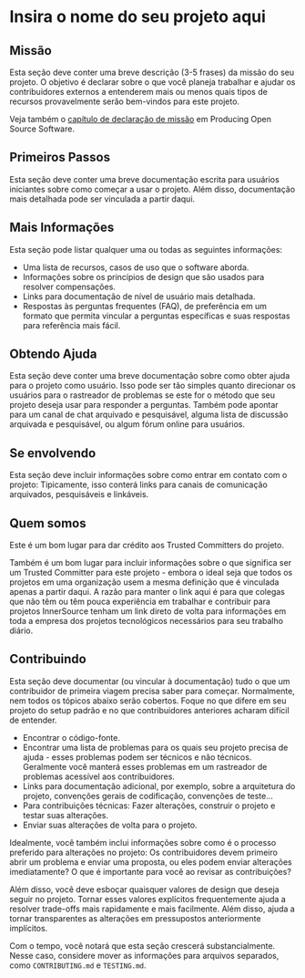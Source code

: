 # Insira o nome do seu projeto aqui

## Missão

Esta seção deve conter uma breve descrição (3-5 frases) da missão do seu projeto. O objetivo é declarar sobre o que você planeja trabalhar e ajudar os contribuidores externos a entenderem mais ou menos quais tipos de recursos provavelmente serão bem-vindos para este projeto.

Veja também o [capítulo de declaração de missão](https://producingoss.com/en/producingoss.html#mission-statement) em Producing Open Source Software.

## Primeiros Passos

Esta seção deve conter uma breve documentação escrita para usuários iniciantes sobre como começar a usar o projeto. Além disso, documentação mais detalhada pode ser vinculada a partir daqui.

## Mais Informações

Esta seção pode listar qualquer uma ou todas as seguintes informações:

- Uma lista de recursos, casos de uso que o software aborda.
- Informações sobre os princípios de design que são usados para resolver compensações.
- Links para documentação de nível de usuário mais detalhada.
- Respostas às perguntas frequentes (FAQ), de preferência em um formato que permita vincular a perguntas específicas e suas respostas para referência mais fácil.

## Obtendo Ajuda

Esta seção deve conter uma breve documentação sobre como obter ajuda para o projeto como usuário. Isso pode ser tão simples quanto direcionar os usuários para o rastreador de problemas se este for o método que seu projeto deseja usar para responder a perguntas. Também pode apontar para um canal de chat arquivado e pesquisável, alguma lista de discussão arquivada e pesquisável, ou algum fórum online para usuários.

## Se envolvendo

Esta seção deve incluir informações sobre como entrar em contato com o projeto:
Tipicamente, isso conterá links para canais de comunicação arquivados, pesquisáveis e linkáveis.

## Quem somos

Este é um bom lugar para dar crédito aos Trusted Committers do projeto.

Também é um bom lugar para incluir informações sobre o que significa ser um Trusted Committer
para este projeto - embora o ideal seja que todos os projetos em uma organização usem
a mesma definição que é vinculada apenas a partir daqui. A razão para manter o
link aqui é para que colegas que não têm ou têm pouca experiência em trabalhar e
contribuir para projetos InnerSource tenham um link direto de volta para informações em toda a empresa dos projetos tecnológicos necessários para seu trabalho diário.

## Contribuindo

Esta seção deve documentar (ou vincular à documentação) tudo o que um
contribuidor de primeira viagem precisa saber para começar. Normalmente, nem todos os
tópicos abaixo serão cobertos. Foque no que difere em seu projeto do
setup padrão e no que contribuidores anteriores acharam difícil de entender.

- Encontrar o código-fonte.
- Encontrar uma lista de problemas para os quais seu projeto precisa de ajuda - esses problemas podem ser técnicos e não técnicos. Geralmente você manterá esses problemas em um rastreador de problemas acessível aos contribuidores.
- Links para documentação adicional, por exemplo, sobre a arquitetura do projeto, convenções gerais de codificação, convenções de teste...
- Para contribuições técnicas: Fazer alterações, construir o projeto e testar suas alterações.
- Enviar suas alterações de volta para o projeto.

Idealmente, você também inclui informações sobre como é o processo preferido para alterações
no projeto: Os contribuidores devem primeiro abrir um problema e enviar uma
proposta, ou eles podem enviar alterações imediatamente? O que é importante
para você ao revisar as contribuições?

Além disso, você deve esboçar quaisquer valores de design que deseja seguir no
projeto. Tornar esses valores explícitos frequentemente ajuda a resolver trade-offs mais rapidamente e
mais facilmente. Além disso, ajuda a tornar transparentes as alterações em pressupostos anteriormente implícitos.

Com o tempo, você notará que esta seção crescerá substancialmente. Nesse caso,
considere mover as informações para arquivos separados, como `CONTRIBUTING.md` e `TESTING.md`.
